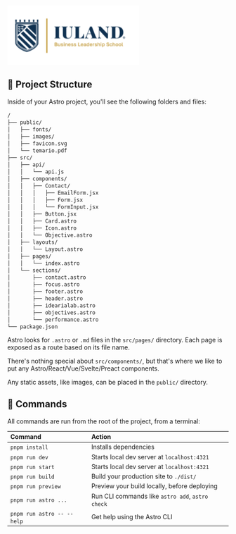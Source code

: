 <img src="/public/images/logo.svg" width="300px"/>

## 🚀 Project Structure

Inside of your Astro project, you'll see the following folders and files:

```text
/
├── public/
│   ├── fonts/
│   ├── images/
│   ├── favicon.svg
│   └── temario.pdf
├── src/
│   ├── api/
│   │   └── api.js
│   ├── components/
│   │   ├── Contact/
│   │   │   ├── EmailForm.jsx
│   │   │   ├── Form.jsx
│   │   │   └── FormInput.jsx
│   │   ├── Button.jsx
│   │   ├── Card.astro
│   │   ├── Icon.astro
│   │   └── Objective.astro
│   ├── layouts/
│   │   └── Layout.astro
│   ├── pages/
│   │   └── index.astro
│   └── sections/
│       ├── contact.astro
│       ├── focus.astro
│       ├── footer.astro
│       ├── header.astro
│       ├── idearialab.astro
│       ├── objectives.astro
│       └── performance.astro
└── package.json
```

Astro looks for `.astro` or `.md` files in the `src/pages/` directory. Each page is exposed as a route based on its file name.

There's nothing special about `src/components/`, but that's where we like to put any Astro/React/Vue/Svelte/Preact components.

Any static assets, like images, can be placed in the `public/` directory.

## 🧞 Commands

All commands are run from the root of the project, from a terminal:

| Command                    | Action                                           |
| :------------------------- | :----------------------------------------------- |
| `pnpm install`             | Installs dependencies                            |
| `pnpm run dev`             | Starts local dev server at `localhost:4321`      |
| `pnpm run start`           | Starts local dev server at `localhost:4321`      |
| `pnpm run build`           | Build your production site to `./dist/`          |
| `pnpm run preview`         | Preview your build locally, before deploying     |
| `pnpm run astro ...`       | Run CLI commands like `astro add`, `astro check` |
| `pnpm run astro -- --help` | Get help using the Astro CLI                     |
